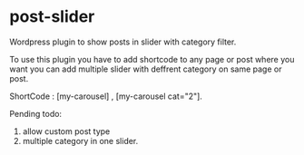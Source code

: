 # post-slider
Wordpress plugin to show posts in slider with category filter.

To use this plugin you have to add shortcode to any page or post where you want you can add multiple slider with deffrent category on same page or post.

ShortCode : [my-carousel] , [my-carousel cat="2"].

Pending todo:
1. allow custom post type 
2. multiple category in one slider.
